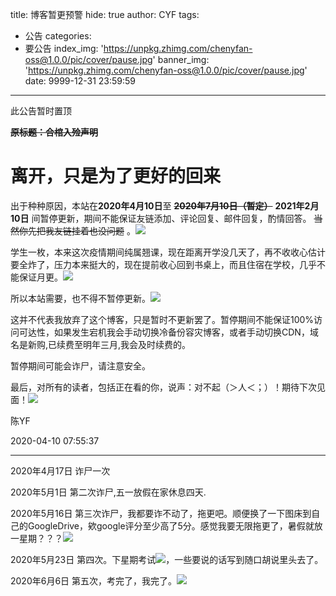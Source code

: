 title: 博客暂更预警
hide: true
author: CYF
tags:
  - 公告
categories:
  - 要公告
index_img: 'https://unpkg.zhimg.com/chenyfan-oss@1.0.0/pic/cover/pause.jpg'
banner_img: 'https://unpkg.zhimg.com/chenyfan-oss@1.0.0/pic/cover/pause.jpg'
date: 9999-12-31 23:59:59
---
<p class="note note-primary">此公告暂时置顶</p>

~~**原标题：合棺入殓声明**~~

# 离开，只是为了更好的回来

出于种种原因，本站在**2020年4月10日**至 ~~**2020年7月10日（暂定）**~~ **2021年2月10日** 间暂停更新，期间不能保证友链添加、评论回复、邮件回复，酌情回答。 ~~当然你先把我友链挂着也没问题~~ 。<img src="https://unpkg.zhimg.com/chenyfan-oss@1.0.0/pic/moji/dhuaji.gif"> 

学生一枚，本来这次疫情期间纯属翘课，现在距离开学没几天了，再不收收心估计要全炸了，压力本来挺大的，现在提前收心回到书桌上，而且住宿在学校，几乎不能保证月更。<img src="https://unpkg.zhimg.com/chenyfan-oss@1.0.0/pic/moji/c.png">

所以本站需要，也不得不暂停更新。<img src="https://unpkg.zhimg.com/chenyfan-oss@1.0.0/pic/moji/k.png">

这并不代表我放弃了这个博客，只是暂时不更新罢了。暂停期间不能保证100%访问可达性，如果发生宕机我会手动切换冷备份容灾博客，或者手动切换CDN，域名是新购,已续费至明年三月,我会及时续费的。

暂停期间可能会<span class="heimu">诈尸</span>，请注意安全。

最后，对所有的读者，包括正在看的你，说声：对不起（＞人＜；）！期待下次见面！<img src="https://unpkg.zhimg.com/chenyfan-oss@1.0.0/pic/moji/m.png">

陈YF

2020-04-10 07:55:37

---

2020年4月17日 诈尸一次

2020年5月1日 第二次诈尸,五一放假在家休息四天.

2020年5月16日 第三次诈尸，我都要诈不动了，拖更吧。顺便换了一下图床到自己的GoogleDrive，欸google评分至少高了5分。感觉我要无限拖更了，暑假就放一星期？？？<img src="https://unpkg.zhimg.com/chenyfan-oss@1.0.0/pic/moji/k.png">

2020年5月23日 第四次。下星期考试<img src="https://unpkg.zhimg.com/chenyfan-oss@1.0.0/pic/moji/k.png">，一些要说的话写到随口胡说里头去了。

2020年6月6日 第五次，考完了，我完了。![](https://unpkg.zhimg.com/chenyfan-oss@1.0.0/pic/moji/中枪.png)
